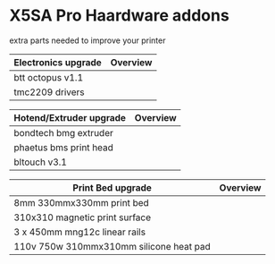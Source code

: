 # X5SA Pro Haardware addons
extra parts needed to improve your printer

| Electronics upgrade                           |      Overview                                                                       |
|-----------------------------------------------|-------------------------------------------------------------------------------------|
| btt octopus v1.1         | |
| tmc2209 drivers          | |

| Hotend/Extruder upgrade                       |      Overview                                                                       |
|-----------------------------------------------|-------------------------------------------------------------------------------------|
| bondtech bmg extruder | |
| phaetus bms print head | |
| bltouch v3.1             | |

| Print Bed upgrade                             |      Overview                                                                       |
|-----------------------------------------------|-------------------------------------------------------------------------------------|
| 8mm 330mmx330mm print bed | |
| 310x310 magnetic print surface | |
| 3 x 450mm mng12c linear rails | |
| 110v 750w 310mmx310mm silicone heat pad | |



